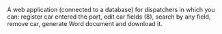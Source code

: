 A web application (connected to a database) for dispatchers in which you can: register car entered the port,
edit car fields (8), search by any field, remove car, generate Word document and download it.
